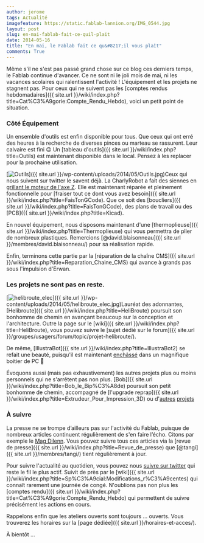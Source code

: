 ```yaml
---
author: jerome
tags: Actualité
imagefeature: https://static.fablab-lannion.org/IMG_0544.jpg
layout: post
slug: en-mai-fablab-fait-ce-quil-plait
date: 2014-05-16
title: "En mai, le Fablab fait ce qu&#8217;il vous plaît"
comments: True
---
```

Même s'il ne s'est pas passé grand chose sur ce blog ces derniers temps, le
Fablab continue d'avancer. Ce ne sont ni le joli mois de mai, ni les vacances
scolaires qui ralentissent l'activité ! L'équipement et les projets ne
stagnent pas. Pour ceux qui ne suivent pas les [comptes rendus
hebdomadaires]({{ site.url }}/wiki/index.php?title=Cat%C3%A9gorie:Compte_Rendu_Hebdo), voici un
petit point de situation.

### Côté Équipement

Un ensemble d'outils est enfin disponible pour tous. Que ceux qui ont erré des
heures à la recherche de diverses pinces ou marteau se rassurent. Leur
calvaire est fini 😉 Un [tableau d'outils]({{ site.url }}/wiki/index.php?title=Outils) est maintenant disponible dans le
local. Pensez à les replacer pour la prochaine utilisation.

[![Outils](https://static.fablab-lannion.org/Outils-150x150.jpg)]({{ site.url }}/wp-content/uploads/2014/05/Outils.jpg)Ceux qui nous suivent sur
twitter le savent déjà. La CharlyRobot a fait des siennes en [grillant le
moteur de l'axe
Z](https://twitter.com/fablablannion/status/458566107335766016). Elle est
maintenant réparée et pleinement fonctionnelle pour [fraiser tout ce dont vous
avez besoin]({{ site.url }}/wiki/index.php?title=FaisTonGCode). Que
ce soit des [boucliers]({{ site.url }}/wiki/index.php?title=FaisTonGCode), des plans de travail ou des
[PCB]({{ site.url }}/wiki/index.php?title=Kicad).

En nouvel équipement, nous disposons maintenant d'une
[thermoplieuse]({{ site.url }}/wiki/index.php?title=Thermoplieuse)
qui vous permettra de plier de nombreux plastiques. Remercions
[@david.blaisonneau]({{ site.url }}/membres/david.blaisonneau/)
pour sa réalisation rapide.

Enfin, terminons cette partie par la [réparation de la chaîne
CMS]({{ site.url }}/wiki/index.php?title=Reparation_Chaine_CMS) qui
avance à grands pas sous l'impulsion d'Erwan.

### Les projets ne sont pas en reste.

[![helibroute_elec](https://static.fablab-lannion.org/helibroute_elec-150x150.jpg)]({{ site.url }}/wp-content/uploads/2014/05/helibroute_elec.jpg)Lauréat des
adonnantes, [Helibroute]({{ site.url }}/wiki/index.php?title=HeliBroute) poursuit son bonhomme de chemin
en avançant beaucoup sur la conception et l'architecture. Outre la page sur le
[wiki]({{ site.url }}/wiki/index.php?title=HeliBroute), vous pouvez
suivre le [sujet dédié sur le forum]({{ site.url }}/groupes/usagers/forum/topic/projet-helibroute/).

De même, [IllustraBot]({{ site.url }}/wiki/index.php?title=IllustraBot2) se refait une beauté, puisqu'il
est maintenant
[enchâssé](https://twitter.com/fablablannion/status/459081301472329728) dans
un magnifique boitier de PC 🙂

Évoquons aussi (mais pas exhaustivement) les autres projets plus ou moins
personnels qui ne s'arrêtent pas non plus. [Bob]({{ site.url }}/wiki/index.php?title=Bob_le_Bip%C3%A8de) poursuit son petit
bonhomme de chemin, accompagné de [l'upgrade reprap]({{ site.url }}/wiki/index.php?title=Extrudeur_Pour_Impression_3D) ou
d'[autres](https://twitter.com/fablablannion/status/456529283511353344)
[projets](https://twitter.com/fablablannion/status/459075450778976256)

###

### À suivre

La presse ne se trompe d’ailleurs pas sur l'activité du Fablab, puisque de
nombreux articles continuent régulièrement de s'en faire l’écho. Citons par
exemple le [Mag
Dilenn](https://twitter.com/fablablannion/status/463782960500449280). Vous
pouvez suivre tous ces articles via la [revue de presse]({{ site.url }}/wiki/index.php?title=Revue_de_presse) que [@tangi]({{ site.url }}/membres/tangi/) tient régulièrement à jour.

Pour suivre l'actualité au quotidien, vous pouvez nous [suivre sur
twitter](https://twitter.com/fablablannion) qui reste le fil le plus actif.
Suivit de près par le [wiki]({{ site.url }}/wiki/index.php?title=Sp%C3%A9cial:Modifications_r%C3%A9centes) qui
connaît rarement une journée de congé. N'oublions pas non plus les [comptes
rendu]({{ site.url }}/wiki/index.php?title=Cat%C3%A9gorie:Compte_Rendu_Hebdo) qui
permettent de suivre précisément les actions en cours.

Rappelons enfin que les ateliers ouverts sont toujours … ouverts. Vous
trouverez les horaires sur la [page dédiée]({{ site.url }}/horaires-et-acces/).

À bientôt …


